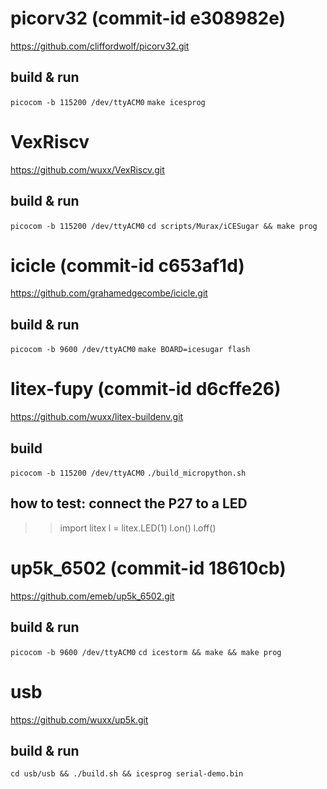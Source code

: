 # picorv32  (commit-id e308982e)
https://github.com/cliffordwolf/picorv32.git
## build & run
`picocom -b 115200 /dev/ttyACM0`
`make icesprog`

# VexRiscv
https://github.com/wuxx/VexRiscv.git 
## build & run
`picocom -b 115200 /dev/ttyACM0`
`cd scripts/Murax/iCESugar && make prog`

# icicle    (commit-id c653af1d)
https://github.com/grahamedgecombe/icicle.git
## build & run
`picocom -b 9600 /dev/ttyACM0`
`make BOARD=icesugar flash`

# litex-fupy    (commit-id d6cffe26)
https://github.com/wuxx/litex-buildenv.git
## build 
`picocom -b 115200 /dev/ttyACM0`
`./build_micropython.sh`
## how to test: connect the P27 to a LED
>>import litex
>>l = litex.LED(1)
>>l.on()
>>l.off()


# up5k_6502    (commit-id 18610cb)
https://github.com/emeb/up5k_6502.git
## build & run
`picocom -b 9600 /dev/ttyACM0`
`cd icestorm && make && make prog`

# usb
https://github.com/wuxx/up5k.git 
## build & run
`cd usb/usb && ./build.sh && icesprog serial-demo.bin`
